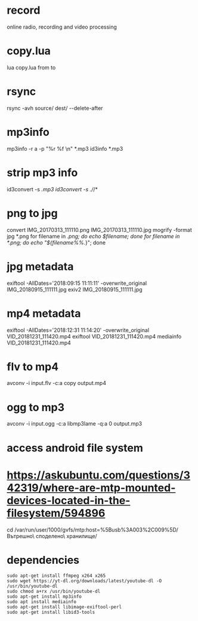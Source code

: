 # record
online radio, recording and video processing

# copy.lua
lua copy.lua from to 

# rsync
rsync -avh source/ dest/ --delete-after

# mp3info
mp3info -r a -p "%r %f \\n" *.mp3
id3info *.mp3

# strip mp3 info
id3convert -s *.mp3
id3convert -s ./*/*

# png to jpg
convert IMG_20170313_111110.png IMG_20170313_111110.jpg
mogrify -format jpg *.png
for filename in *.png; do echo $filename; done
for filename in *.png; do echo "${filename%%.*}"; done

# jpg metadata
exiftool -AllDates='2018:09:15 11:11:11' -overwrite_original IMG_20180915_111111.jpg
exiv2 IMG_20180915_111111.jpg

# mp4 metadata
exiftool -AllDates='2018:12:31 11:14:20' -overwrite_original VID_20181231_111420.mp4
exiftool VID_20181231_111420.mp4
mediainfo VID_20181231_111420.mp4

# flv to mp4
avconv -i input.flv -c:a copy output.mp4

# ogg to mp3
avconv -i input.ogg -c:a libmp3lame -q:a 0 output.mp3

# access android file system
# https://askubuntu.com/questions/342319/where-are-mtp-mounted-devices-located-in-the-filesystem/594896
cd /var/run/user/1000/gvfs/mtp\:host\=%5Busb%3A003%2C009%5D/Вътрешно\ споделено\ хранилище/

# dependencies
```
sudo apt-get install ffmpeg x264 x265
sudo wget https://yt-dl.org/downloads/latest/youtube-dl -O /usr/bin/youtube-dl
sudo chmod a+rx /usr/bin/youtube-dl
sudo apt-get install mp3info
sudo apt install mediainfo
sudo apt-get install libimage-exiftool-perl
sudo apt-get install libid3-tools
```

